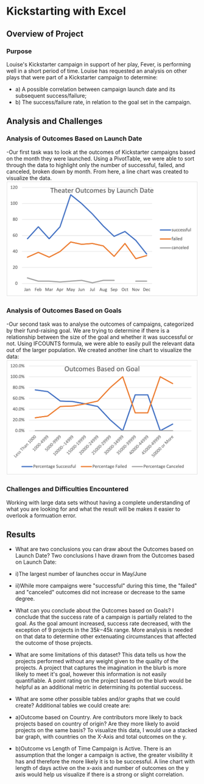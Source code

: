 # Kickstarting with Excel

## Overview of Project

### Purpose
Louise's Kickstarter campaign in support of her play, Fever, is performing well in a short period of time.  Louise has requested an analysis on other plays that were part of a Kickstarter campaign to determine:
-    a) A possible correlation between campaign launch date and its subsequent success/failure;
-    b) The success/failure rate, in relation to the goal set in the campaign.
## Analysis and Challenges

### Analysis of Outcomes Based on Launch Date
-Our first task was to look at the outcomes of Kickstarter campaigns based on the month they were launched. Using a PivotTable, we were able to sort through the data to highlight only the number of successful, failed, and canceled, broken down by month.  From here, a line chart was created to visualize the data.
![theateroutcomesbylaunchdate](Resources/Theater_Outcomes_vs_Launch.png)
### Analysis of Outcomes Based on Goals
-Our second task was to analyse the outcomes of campaigns, categorized by their fund-raising goal. We are trying to determine if there is a relationship between the size of the goal and whether it was successful or not. Using IFCOUNTS formula, we were able to easily pull the relevant data out of the larger population. We created another line chart to visualize the data:
![Outcomes-vs-goals](Resources/Outcomes_vs_goals.png)
### Challenges and Difficulties Encountered
Working with large data sets without having a complete understanding of what you are looking for and what the result will be makes it easier to overlook a formuation error.  
## Results

- What are two conclusions you can draw about the Outcomes based on Launch Date?
 Two conclusions I have drawn from the Outcomes based on Launch Date:
-   i)The largest number of launches occur in May/June
-   ii)While more campaigns were "successful" during this time, the "failed" and "canceled" outcomes did not increase or decrease to the same degree.

- What can you conclude about the Outcomes based on Goals?
 I conclude that the success rate of a campaign is partially related to the goal.  As the goal amount increased, success rate decreased, with the exception of 9 projects in the $35k-$45k range.  More analysis is needed on that data to determine other extenuating circumstances that affected the outcome of those projects.
 
- What are some limitations of this dataset?
This data tells us how the projects performed without any weight given to the quality of the projects.  A project that captures the imagination in the blurb is more likely to meet it's goal, however this information is not easily quantifiable.  A point rating on the project based on the blurb would be helpful as an additional metric in determining its potential success.

- What are some other possible tables and/or graphs that we could create?
Additional tables we could create are:
-    a)Outcome based on Country.  Are contributors more likely to back projects based on country of origin? Are they more likely to avoid projects on the same basis? To visualize this data, I would use a stacked bar graph, with countries on the X-Axis and total outcomes on the y.
-    b)Outcome vs Length of Time Campaign is Active.  There is an assumption that the longer a campaign is active, the greater visibility it has and therefore the more likely it is to be successful.  A line chart with length of days active on the x-axis and number of outcomes on the y axis would help us visualize if there is a strong or slight correlation.
